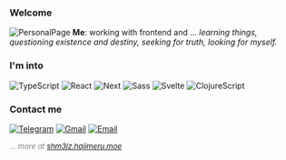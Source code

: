 ### Welcome
![PersonalPage](https://img.shields.io/badge/Visit%20my-Personal%20Page-121212?style=flat-square)
**Me**: working with frontend and ... *learning things, questioning existence and destiny, seeking for truth, looking for myself.*

### I'm into
![TypeScript](https://img.shields.io/badge/-TypeScript-121212?style=flat-square&logo=typescript)
![React](https://img.shields.io/badge/-React-121212?style=flat-square&logo=react)
![Next](https://img.shields.io/badge/-Next.js-121212?style=flat-square&logo=next.js)
![Sass](https://img.shields.io/badge/-Sass-121212?style=flat-square&logo=sass)
![Svelte](https://img.shields.io/badge/-Svelte-121212?style=flat-square&logo=svelte)
![ClojureScript](https://img.shields.io/badge/-ClojureScript-121212?style=flat-square&logo=clojure)


### Contact me
[![Telegram](https://img.shields.io/badge/-Telegram-121212?style=flat-square&logo=telegram)](https://t.me/shm3lz)
[![Gmail](https://img.shields.io/badge/-Gmail-121212?style=flat-square&logo=gmail)](mailto:shmelv3@gmail.com)
[![Email](https://img.shields.io/badge/-Yandex%0d%0aMail-yellow?style=flat-square&logo=yandex)](mailto:shmelv3@yandex.ru)


_<font size="2" color="gray">... more at [shm3lz.hajimeru.moe](https://shm3lz.hajimeru.moe)</font>_

